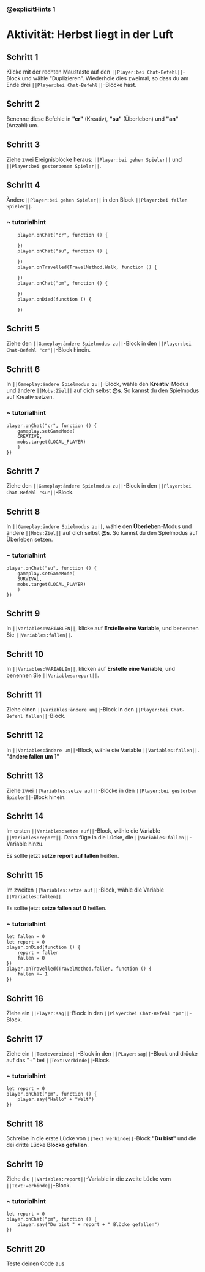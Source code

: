### @explicitHints 1
# Aktivität: Herbst liegt in der Luft

## Schritt 1
Klicke mit der rechten Maustaste auf den ``||Player:bei Chat-Befehl||``-Block und wähle "Duplizieren". Wiederhole dies zweimal, so dass du am Ende drei ``||Player:bei Chat-Befehl||``-Blöcke hast.

## Schritt 2
Benenne diese Befehle in **"cr"** (Kreativ), **"su"** (Überleben) und **"an"** (Anzahl) um.

## Schritt 3
Ziehe zwei Ereignisblöcke heraus: ``||Player:bei gehen Spieler||`` und ``||Player:bei gestorbenem Spieler||``.

## Schritt 4
Ändere``||Player:bei gehen Spieler||`` in den Block ``||Player:bei fallen Spieler||``.

### ~ tutorialhint
``` blocks
    player.onChat("cr", function () {

    })
    player.onChat("su", function () {

    })
    player.onTravelled(TravelMethod.Walk, function () {

    })
    player.onChat("pm", function () {

    })
    player.onDied(function () {

    })
``` 
 
## Schritt 5
Ziehe den ``||Gameplay:ändere Spielmodus zu||``-Block in den ``||Player:bei Chat-Befehl "cr"||``-Block hinein.

## Schritt 6
In ``||Gameplay:ändere Spielmodus zu||``-Block, wähle den **Kreativ**-Modus und ändere ``||Mobs:Ziel||`` auf dich selbst **@s**. So kannst du den Spielmodus auf Kreativ setzen.

### ~ tutorialhint
``` blocks
player.onChat("cr", function () {
    gameplay.setGameMode(
    CREATIVE,
    mobs.target(LOCAL_PLAYER)
    )
})
```

## Schritt 7
Ziehe den ``||Gameplay:ändere Spielmodus zu||``-Block in den ``||Player:bei Chat-Befehl "su"||``-Block.

## Schritt 8
In ``||Gameplay:ändere Spielmodus zu||``, wähle den **Überleben**-Modus und ändere ``||Mobs:Ziel||`` auf dich selbst **@s**. So kannst du den Spielmodus auf Überleben setzen.

### ~ tutorialhint
``` blocks
player.onChat("su", function () {
    gameplay.setGameMode(
    SURVIVAL,
    mobs.target(LOCAL_PLAYER)
    )
})
```

## Schritt 9
In ``||Variables:VARIABLEN||``, klicke auf **Erstelle eine Variable**, und benennen Sie ``||Variables:fallen||``.

## Schritt 10
In ``||Variables:VARIABLEn||``, klicken auf **Erstelle eine Variable**, und benennen Sie ``||Variables:report||``.

## Schritt 11
Ziehe einen ``||Variables:ändere um||``-Block in den ``||Player:bei Chat-Befehl fallen||``-Block.

## Schritt 12
In ``||Variables:ändere um||``-Block, wähle die Variable ``||Variables:fallen||``. **"ändere fallen um 1"**

## Schritt 13
Ziehe zwei ``||Variables:setze auf||``-Blöcke in den ``||Player:bei gestorbem Spieler||``-Block hinein.

## Schritt 14
Im ersten ``||Variables:setze auf||``-Block, wähle die Variable ``||Variables:report||``. Dann füge in die Lücke, die ``||Variables:fallen||``-Variable hinzu.

Es sollte jetzt **setze report auf fallen** heißen. 

## Schritt 15
Im zweiten ``||Variables:setze auf||``-Block, wähle die Variable ``||Variables:fallen||``. 

Es sollte jetzt **setze fallen auf 0** heißen. 

### ~ tutorialhint
``` blocks
let fallen = 0
let report = 0
player.onDied(function () {
    report = fallen
    fallen = 0
})
player.onTravelled(TravelMethod.fallen, function () {
    fallen += 1
})
```

## Schritt 16
Ziehe ein ``||Player:sag||``-Block in den ``||Player:bei Chat-Befehl "pm"||``-Block.

## Schritt 17
Ziehe ein ``||Text:verbinde||``-Block in den ``||PLayer:sag||``-Block und drücke auf das "+" bei ``||Text:verbinde||``-Block.

### ~ tutorialhint
``` blocks
let report = 0
player.onChat("pm", function () {
    player.say("Hallo" + "Welt")
})
```

## Schritt 18
Schreibe in die erste Lücke von ``||Text:verbinde||``-Block **"Du bist"** und die dei dritte Lücke **Blöcke gefallen**.

## Schritt 19
Ziehe die ``||Variables:report||``-Variable in die zweite Lücke vom ``||Text:verbinde||``-Block.

### ~ tutorialhint
```blocks
let report = 0
player.onChat("pm", function () {
    player.say("Du bist " + report + " Blöcke gefallen")
})
```
## Schritt 20
Teste deinen Code aus

